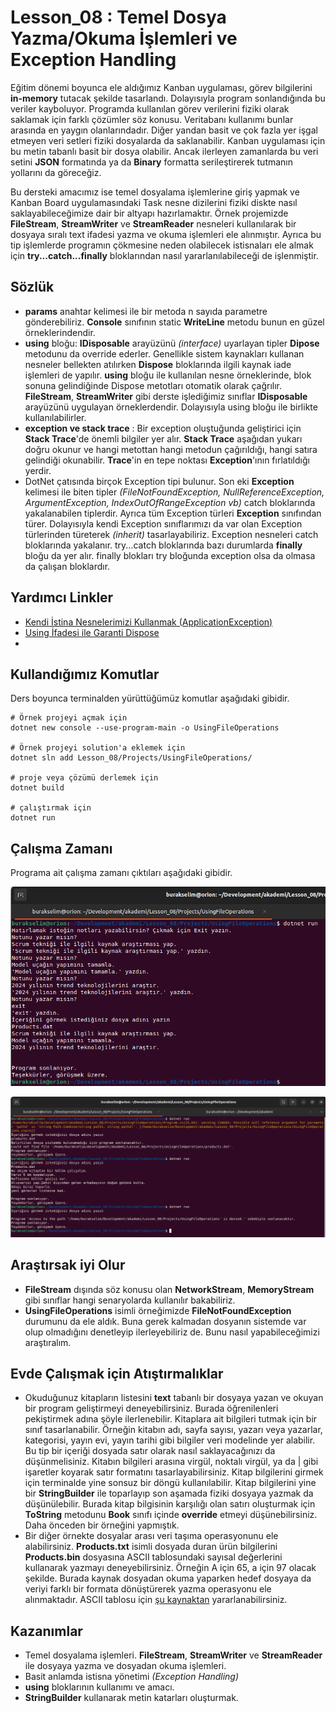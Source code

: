 # Lesson_08 : Temel Dosya Yazma/Okuma İşlemleri ve Exception Handling

Eğitim dönemi boyunca ele aldığımız Kanban uygulaması, görev bilgilerini **in-memory** tutacak şekilde tasarlandı. Dolayısıyla program sonlandığında bu veriler kayboluyor. Programda kullanılan görev verilerini fiziki olarak saklamak için farklı çözümler söz konusu. Veritabanı kullanımı bunlar arasında en yaygın olanlarındadır. Diğer yandan basit ve çok fazla yer işgal etmeyen veri setleri fiziki dosyalarda da saklanabilir. Kanban uygulaması için bu metin tabanlı basit bir dosya olabilir. Ancak ilerleyen zamanlarda bu veri setini **JSON** formatında ya da **Binary** formatta serileştirerek tutmanın yollarını da göreceğiz. 

Bu dersteki amacımız ise temel dosyalama işlemlerine giriş yapmak ve Kanban Board uygulamasındaki Task nesne dizilerini fiziki diskte nasıl saklayabileceğimize dair bir altyapı hazırlamaktır. Örnek projemizde **FileStream**, **StreamWriter** ve **StreamReader** nesneleri kullanılarak bir dosyaya sıralı text ifadesi yazma ve okuma işlemleri ele alınmıştır. Ayrıca bu tip işlemlerde programın çökmesine neden olabilecek istisnaları ele almak için **try...catch...finally** bloklarından nasıl yararlanılabileceği de işlenmiştir.

## Sözlük

- **params** anahtar kelimesi ile bir metoda n sayıda parametre gönderebiliriz. **Console** sınıfının static **WriteLine** metodu bunun en güzel örneklerindendir.
- **using** bloğu: **IDisposable** arayüzünü _(interface)_ uyarlayan tipler **Dipose** metodunu da override ederler. Genellikle sistem kaynakları kullanan nesneler bellekten atılırken **Dispose** bloklarında ilgili kaynak iade işlemleri de yapılır. **using** bloğu ile kullanılan nesne örneklerinde, blok sonuna gelindiğinde Dispose metotları otomatik olarak çağrılır. **FileStream**, **StreamWriter** gibi derste işlediğimiz sınıflar **IDisposable** arayüzünü uygulayan örneklerdendir. Dolayısıyla using bloğu ile birlikte kullanılabilirler.
- **exception ve stack trace** : Bir exception oluştuğunda geliştirici için **Stack Trace**'de önemli bilgiler yer alır. **Stack Trace** aşağıdan yukarı doğru okunur ve hangi metottan hangi metodun çağırıldığı, hangi satıra gelindiği okunabilir. **Trace**'in en tepe noktası **Exception**'ının fırlatıldığı yerdir. 
- DotNet çatısında birçok Exception tipi bulunur. Son eki **Exception** kelimesi ile biten tipler _(FileNotFoundException, NullReferenceException, ArgumentException, IndexOutOfRangeException vb)_ catch bloklarında yakalanabilen tiplerdir. Ayrıca tüm Exception türleri **Exception** sınıfından türer. Dolayısıyla kendi Exception sınıflarımızı da var olan Exception türlerinden türeterek _(inherit)_ tasarlayabiliriz. Exception nesneleri catch bloklarında yakalanır. try...catch bloklarında bazı durumlarda **finally** bloğu da yer alır. finally blokları try bloğunda exception olsa da olmasa da çalışan bloklardır.

## Yardımcı Linkler

- [Kendi İstina Nesnelerimizi Kullanmak (ApplicationException)](https://www.buraksenyurt.com/post/Kendi-Istina-Nesnelerimizi-Kullanmak-(ApplicationException)-bsenyurt-com-dan)
- [Using İfadesi ile Garanti Dispose](https://www.buraksenyurt.com/post/Using-Ifadesi-ile-Garanti-Dispose)
- 

## Kullandığımız Komutlar

Ders boyunca terminalden yürüttüğümüz komutlar aşağıdaki gibidir.

```shell
# Örnek projeyi açmak için
dotnet new console --use-program-main -o UsingFileOperations

# Örnek projeyi solution'a eklemek için
dotnet sln add Lesson_08/Projects/UsingFileOperations/

# proje veya çözümü derlemek için
dotnet build

# çalıştırmak için
dotnet run
```

## Çalışma Zamanı

Programa ait çalışma zamanı çıktıları aşağıdaki gibidir.

![runtime_01.png](runtime_01.png)

![runtime_02.png](runtime_02.png)

## Araştırsak iyi Olur

- **FileStream** dışında söz konusu olan **NetworkStream**, **MemoryStream** gibi sınıflar hangi senaryolarda kullanılır bakabiliriz.
- **UsingFileOperations** isimli örneğimizde **FileNotFoundException** durumunu da ele aldık. Buna gerek kalmadan dosyanın sistemde var olup olmadığını denetleyip ilerleyebiliriz de. Bunu nasıl yapabileceğimizi araştıralım.

## Evde Çalışmak için Atıştırmalıklar

- Okuduğunuz kitapların listesini **text** tabanlı bir dosyaya yazan ve okuyan bir program geliştirmeyi deneyebilirsiniz. Burada öğrenilenleri pekiştirmek adına şöyle ilerlenebilir. Kitaplara ait bilgileri tutmak için bir sınıf tasarlanabilir. Örneğin kitabın adı, sayfa sayısı, yazarı veya yazarlar, kategorisi, yayın evi, yayın tarihi gibi bilgiler veri modelinde yer alabilir. Bu tip bir içeriği dosyada satır olarak nasıl saklayacağınızı da düşünmelisiniz. Kitabın bilgileri arasına virgül, noktalı virgül, ya da | gibi işaretler koyarak satır formatını tasarlayabilirsiniz. Kitap bilgilerini girmek için terminalde yine sonsuz bir döngü kullanılabilir. Kitap bilgilerini yine bir **StringBuilder** ile toparlayıp son aşamada fiziki dosyaya yazmak da düşünülebilir. Burada kitap bilgisinin karşılığı olan satırı oluşturmak için **ToString** metodunu **Book** sınıfı içinde **override** etmeyi düşünebilirsiniz. Daha önceden bir örneğini yapmıştık.
- Bir diğer örnekte dosyalar arası veri taşıma operasyonunu ele alabilirsiniz. **Products.txt** isimli dosyada duran ürün bilgilerini **Products.bin** dosyasına ASCII tablosundaki sayısal değerlerini kullanarak yazmayı deneyebilirsiniz. Örneğin A için 65, a için 97 olacak şekilde. Burada kaynak dosyadan okuma yaparken hedef dosyaya da veriyi farklı bir formata dönüştürerek yazma operasyonu ele alınmaktadır. ASCII tablosu için [şu kaynaktan](https://www.rapidtables.com/code/text/ascii-table.html) yararlanabilirsiniz.

## Kazanımlar

- Temel dosyalama işlemleri. **FileStream**, **StreamWriter** ve **StreamReader** ile dosyaya yazma ve dosyadan okuma işlemleri.
- Basit anlamda istisna yönetimi *(Exception Handling)*
- **using** bloklarının kullanımı ve amacı.
- **StringBuilder** kullanarak metin katarları oluşturmak.
